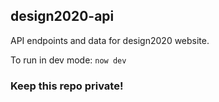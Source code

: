 ## design2020-api
API endpoints and data for design2020 website.

To run in dev mode: `now dev`

### Keep this repo private!

